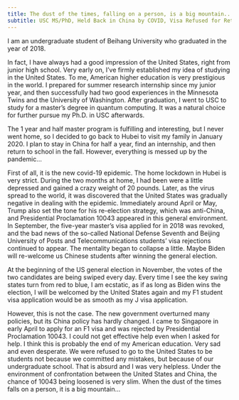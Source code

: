 ```yaml
---
title: The dust of the times, falling on a person, is a big mountain...
subtitle: USC MS/PhD, Held Back in China by COVID, Visa Refused for Returning to the US
---
```

I am an undergraduate student of Beihang University who graduated in the year of 2018.

In fact, I have always had a good impression of the United States, right from junior high school. Very early on, I’ve firmly established my idea of ​​studying in the United States. To me, American higher education is very prestigious in the world. I prepared for summer research internship since my junior year, and then successfully had two good experiences in the Minnesota Twins and the University of Washington. After graduation, I went to USC to study for a master’s degree in quantum computing. It was a natural choice for further pursue my Ph.D. in USC afterwards.

The 1 year and half master program is fulfilling and interesting, but I never went home, so I decided to go back to Hubei to visit my family in January 2020. I plan to stay in China for half a year, find an internship, and then return to school in the fall. However, everything is messed up by the pandemic…

First of all, it is the new covid-19 epidemic. The home lockdown in Hubei is very strict. During the two months at home, I had been were a little depressed and gained a crazy weight of 20 pounds. Later, as the virus spread to the world, it was discovered that the United States was gradually negative in dealing with the epidemic. Immediately around April or May, Trump also set the tone for his re-election strategy, which was anti-China, and Presidential Proclamation 10043 appeared in this general environment. In September, the five-year master’s visa applied for in 2018 was revoked, and the bad news of the so-called National Defense Seventh and Beijing University of Posts and Telecommunications students’ visa rejections continued to appear. The mentality began to collapse a little. Maybe Biden will re-welcome us Chinese students after winning the general election.

At the beginning of the US general election in November, the votes of the two candidates are being swiped every day. Every time I see the key swing states turn from red to blue, I am ecstatic, as if as long as Biden wins the election, I will be welcomed by the United States again and my F1 student visa application would be as smooth as my J visa application.

However, this is not the case. The new government overturned many policies, but its China policy has hardly changed. I came to Singapore in early April to apply for an F1 visa and was rejected by Presidential Proclamation 10043. I could not get effective help even when I asked for help. I think this is probably the end of my American education. Very sad and even desperate. We were refused to go to the United States to be students not because we committed any mistakes, but because of our undergraduate school. That is absurd and I was very helpless. Under the environment of confrontation between the United States and China, the chance of 10043 being loosened is very slim. When the dust of the times falls on a person, it is a big mountain…
